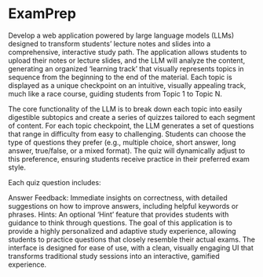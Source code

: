# ExamPrep

Develop a web application powered by large language models (LLMs) designed to transform students’ lecture notes and slides into a comprehensive, interactive study path. The application allows students to upload their notes or lecture slides, and the LLM will analyze the content, generating an organized ‘learning track’ that visually represents topics in sequence from the beginning to the end of the material. Each topic is displayed as a unique checkpoint on an intuitive, visually appealing track, much like a race course, guiding students from Topic 1 to Topic N.

The core functionality of the LLM is to break down each topic into easily digestible subtopics and create a series of quizzes tailored to each segment of content. For each topic checkpoint, the LLM generates a set of questions that range in difficulty from easy to challenging. Students can choose the type of questions they prefer (e.g., multiple choice, short answer, long answer, true/false, or a mixed format). The quiz will dynamically adjust to this preference, ensuring students receive practice in their preferred exam style.

Each quiz question includes:

Answer Feedback: Immediate insights on correctness, with detailed suggestions on how to improve answers, including helpful keywords or phrases.
Hints: An optional ‘Hint’ feature that provides students with guidance to think through questions.
The goal of this application is to provide a highly personalized and adaptive study experience, allowing students to practice questions that closely resemble their actual exams. The interface is designed for ease of use, with a clean, visually engaging UI that transforms traditional study sessions into an interactive, gamified experience.
